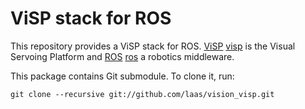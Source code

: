 ViSP stack for ROS
==================

This repository provides a ViSP stack for ROS. [ViSP] [visp] is the
Visual Servoing Platform and [ROS] [ros] a robotics middleware.


This package contains Git submodule. To clone it, run:

    git clone --recursive git://github.com/laas/vision_visp.git


[visp]: http://www.irisa.fr/lagadic/visp/visp.html
[ros]: http://www.ros.org
